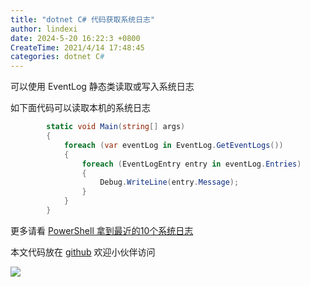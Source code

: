 ```yaml
---
title: "dotnet C# 代码获取系统日志"
author: lindexi
date: 2024-5-20 16:22:3 +0800
CreateTime: 2021/4/14 17:48:45
categories: dotnet C#
---
```


可以使用 EventLog 静态类读取或写入系统日志

<!--more-->


<!-- CreateTime:2021/4/14 17:48:45 -->

<!-- 发布 -->

如下面代码可以读取本机的系统日志

```csharp
        static void Main(string[] args)
        {
            foreach (var eventLog in EventLog.GetEventLogs())
            {
                foreach (EventLogEntry entry in eventLog.Entries)
                {
                    Debug.WriteLine(entry.Message);
                }
            }
        }
```

更多请看 [PowerShell 拿到最近的10个系统日志](https://blog.lindexi.com/post/PowerShell-%E6%8B%BF%E5%88%B0%E6%9C%80%E8%BF%91%E7%9A%8410%E4%B8%AA%E7%B3%BB%E7%BB%9F%E6%97%A5%E5%BF%97.html )

本文代码放在 [github](https://github.com/lindexi/lindexi_gd/tree/8beda1f5/LejairbairwecarnelLelearnawcana) 欢迎小伙伴访问

![](http://image.acmx.xyz/lindexi%2FIMG_75762.jpg)

